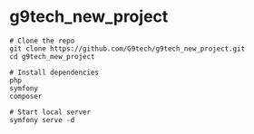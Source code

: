 # g9tech_new_project

```shell
# Clone the repo
git clone https://github.com/G9tech/g9tech_new_project.git
cd g9tech_mew_project

# Install dependencies
php
symfony
composer

# Start local server
symfony serve -d

```
